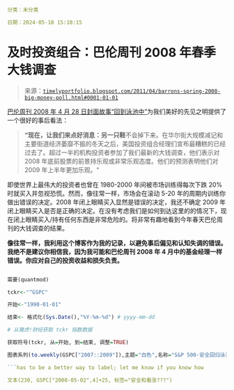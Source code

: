 ```yml

分类：未分类

日期：2024-05-18 15:18:15

```

# 及时投资组合：巴伦周刊 2008 年春季大钱调查

> 来源：[`timelyportfolio.blogspot.com/2011/04/barrons-spring-2008-big-money-poll.html#0001-01-01`](http://timelyportfolio.blogspot.com/2011/04/barrons-spring-2008-big-money-poll.html#0001-01-01)

[巴伦周刊 2008 年 4 月 28 日封面故事“回到泳池中”](http://online.barrons.com/article/SB120916344041346031.html#articleTabs_panel_article%3D1 "http://online.barrons.com/article/SB120916344041346031.html#articleTabs_panel_article%3D1")为我们美好的先见之明提供了一个很好的事后看法：

> **“现在，让我们来点好消息：另一只鞋**不会掉下来。在华尔街大规模减记和主要街道经济萎靡不振的冬天之后，美国投资组合经理们宣布最糟糕的已经过去了。超过一半的机构投资者参加了我们最新的大钱调查，他们表示对 2008 年底前股票的前景持乐观或非常乐观态度。他们的预测表明他们对 2009 年上半年更加乐观。“

即使世界上最伟大的投资者也曾在 1980-2000 年间被市场训练得每次下跌 20%时就买入并忽视恐慌。然而，像往常一样，市场会在滚动 5-20 年的周期内训练你做出错误的决定。2008 年闭上眼睛买入显然是错误的决定，我还不确定 2009 年闭上眼睛买入是否是正确的决定。在没有考虑我们是如何到达这里的的情况下，现在闭上眼睛买入/持有任何东西是非常危险的。将非常有趣地看到今年春天巴伦周刊的大钱调查的结果。

**像往常一样，我利用这个博客作为我的记录，以避免事后偏见和认知失调的错误。我绝不是建议你相信我，因为我可能和巴伦周刊 2008 年 4 月中的基金经理一样错误。你应对自己的投资收益和损失负责。**

```R 代码：

需要(quantmod)

tckr<-"^GSPC"

开始<-"1990-01-01"

结束<- 格式化(Sys.Date(),"%Y-%m-%d") # yyyy-mm-dd

# 从雅虎!财经获取 tckr 指数数据

获取符号(tckr, 从=开始, 到=结束, 调整=TRUE)

图表系列(to.weekly(GSPC["2007::2009"]),主题="白色",名称="S&P 500-安全回归泳池?",TA=NULL)

```has to be a better way to label; let me know if you know how

文本(230, GSPC["2008-05-02",4]+25, 标签="安全和看涨???")
